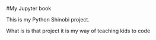 #My Jupyter book

This is my Python Shinobi project.

What is is that project it is my way of teaching kids to code
